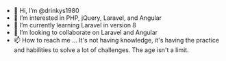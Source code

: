 - 👋 Hi, I’m @drinkys1980
- 👀 I’m interested in PHP, jQuery, Laravel, and Angular
- 🌱 I’m currently learning Laravel in version 8
- 💞️ I’m looking to collaborate on Laravel and Angular
- 📫 How to reach me ... It's not having knowledge, it's having the practice and habilities to solve a lot of challenges. The age isn't a limit.

<!---
drinkys1980/drinkys1980 is a ✨ special ✨ repository because its `README.md` (this file) appears on your GitHub profile.
You can click the Preview link to take a look at your changes.
--->
